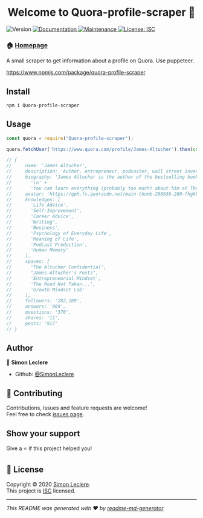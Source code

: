 <h1 align="center">Welcome to Quora-profile-scraper 👋</h1>
<p>
  <img alt="Version" src="https://img.shields.io/badge/version-1.0.1-blue.svg?cacheSeconds=2592000" />
  <a href="https://github.com/SimonLeclere/Quora-profile-scraper#readme" target="_blank">
    <img alt="Documentation" src="https://img.shields.io/badge/documentation-yes-brightgreen.svg" />
  </a>
  <a href="https://github.com/SimonLeclere/Quora-profile-scraper/graphs/commit-activity" target="_blank">
    <img alt="Maintenance" src="https://img.shields.io/badge/Maintained%3F-yes-green.svg" />
  </a>
  <a href="https://github.com/SimonLeclere/Quora-profile-scraper/blob/master/LICENSE" target="_blank">
    <img alt="License: ISC" src="https://img.shields.io/github/license/SimonLeclere/Quora-profile-scraper" />
  </a>
</p>

### 🏠 [Homepage](https://github.com/SimonLeclere/Quora-profile-scraper#readme)

A small scraper to get information about a profile on Quora. Use puppeteer.

https://www.npmjs.com/package/quora-profile-scraper

## Install 

```sh
npm i Quora-profile-scraper
```

## Usage

```js
const quora = require('Quora-profile-scraper');

quora.fetchUser('https://www.quora.com/profile/James-Altucher').then(console.log);

// {
//     name: 'James Altucher',
//     description: 'Author, entrepreneur, podcaster, wall street investor',
//     biography: 'James Altucher is the author of the bestselling book Choose Yourself, editor at The Altucher Report and host of the popular podcast, The James Altucher Show, which takes you beyond business and entrepreneurship by exploring what it means to be human and achieve well-being in a world that is increasingly complicated.\n' +
//       '\n' +
//       'You can learn everything (probably too much) about him at The Altucher Confidential',
//     avatar: 'https://qph.fs.quoracdn.net/main-thumb-288636-200-fhgkbzymvtxxzdwnhcyyahhktlfzazij.jpeg',
//     knowledges: [
//       'Life Advice',
//       'Self-Improvement',
//       'Career Advice',
//       'Writing',
//       'Business',
//       'Psychology of Everyday Life',
//       'Meaning of Life',
//       'Podcast Production',
//       'Human Memory'
//     ],
//     spaces: [
//       'The Altucher Confidential',
//       "James Altucher's Posts",
//       'Entrepreneurial Mindset',
//       'The Road Not Taken...',
//       'Growth Mindset Lab'
//     ],
//     followers: '282,189',
//     answers: '969',
//     questions: '370',
//     shares: '11',
//     posts: '917'
// }
```

## Author

👤 **Simon Leclere**

* Github: [@SimonLeclere](https://github.com/SimonLeclere)

## 🤝 Contributing

Contributions, issues and feature requests are welcome!<br />Feel free to check [issues page](https://github.com/SimonLeclere/Quora-profile-scraper/issues). 

## Show your support

Give a ⭐️ if this project helped you!

## 📝 License

Copyright © 2020 [Simon Leclere](https://github.com/SimonLeclere).<br />
This project is [ISC](https://github.com/SimonLeclere/Quora-profile-scraper/blob/master/LICENSE) licensed.

***
_This README was generated with ❤️ by [readme-md-generator](https://github.com/kefranabg/readme-md-generator)_
